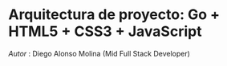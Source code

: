# Arquitectura de proyecto: Go + HTML5 + CSS3 + JavaScript

*Autor* : Diego Alonso Molina (Mid Full Stack Developer)